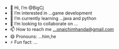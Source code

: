 - 👋 Hi, I’m @BigCj
- 👀 I’m interested in ...game development
- 🌱 I’m currently learning ...java and python
- 💞️ I’m looking to collaborate on ...
- 📫 How to reach me ...onaichimhanda@gmail.com
- 😄 Pronouns: ...him,he
- ⚡ Fun fact: ...

<!---
BigCj/BigCj is a ✨ special ✨ repository because its `README.md` (this file) appears on your GitHub profile.
You can click the Preview link to take a look at your changes.
--->
